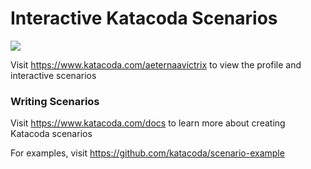 # Interactive Katacoda Scenarios

[![](http://shields.katacoda.com/katacoda/aeternaavictrix/count.svg)](https://www.katacoda.com/aeternaavictrix "Get your profile on Katacoda.com")

Visit https://www.katacoda.com/aeternaavictrix to view the profile and interactive scenarios

### Writing Scenarios
Visit https://www.katacoda.com/docs to learn more about creating Katacoda scenarios

For examples, visit https://github.com/katacoda/scenario-example
